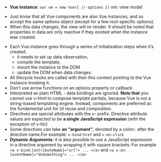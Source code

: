 - **Vue instance**:
  `var vm = new Vue({ // options })` vm: view model

* Just know that all Vue components are also Vue instances, and so accept the same options object (except for a few root-specific options).
* When this data changes, the view will re-render. It should be noted that properties in data are only reactive if they existed when the instance was created.

- Each Vue instance goes through a series of initialization steps when it’s created:
  - it needs to set up data observation,
  - compile the template,
  - mount the instance to the DOM
  - update the DOM when data changes.
- All lifecycle hooks are called with their this context pointing to the Vue instance invoking it.
- Don’t use arrow functions on an options property or callback
- Interpreted as plain HTML - data bindings are ignored. **Note that** you cannot use v-html to compose template partials, because Vue is not a string-based templating engine. Instead, components are preferred as the fundamental unit for UI reuse and composition.
- Directives are special attributes with the v- prefix. Directive attribute values are expected to be **a single JavaScript expression** (with the exception of v-for)
- Some directives can take **an “argument”**, denoted by a colon`:` after the directive name.For example: `v-bind:href` and `v-on:click`
- **Dynamic Arguments**: it is also possible to use a JavaScript expression in a directive argument by wrapping it with square brackets: For example `<a v-bind:[attributeName]="url"> ... </a>` and `<a v-on:[eventName]="doSomething"> ... </a>`
